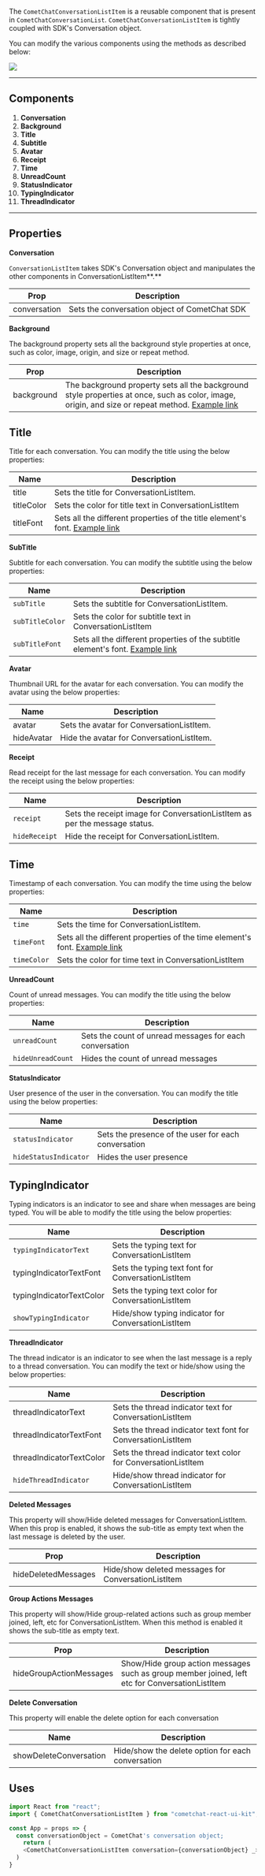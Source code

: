 The `CometChatConversationListItem` is a reusable component that is present in `CometChatConversationList`.  `CometChatConversationListItem` is tightly coupled with  SDK's Conversation object.

You can modify the various components using the methods as described below:

![](https://res.cloudinary.com/developerhub/image/upload/v1644843778/v2_5163/jvimylzegnkadvhb8dsv.png)

---

## Components

1. **Conversation**
2. **Background**
3. **Title**
4. **Subtitle**
5. **Avatar**
6. **Receipt**
7. **Time**
8. **UnreadCount**
9. **StatusIndicator**
10. **TypingIndicator**
11. **ThreadIndicator**

---

## Properties

**Conversation**

`ConversationListItem` takes SDK's Conversation object and manipulates the other components in ConversationListItem**.**

| Prop | Description | 
| ---- | ---- | 
| conversation | Sets the conversation object of CometChat SDK | 


**Background**

The background property sets all the background style properties at once, such as color, image, origin, and size or repeat method. 

| Prop | Description | 
| ---- | ---- | 
| background | The background property sets all the background style properties at once, such as color, image, origin, and size or repeat method. [Example link](https://developer.mozilla.org/en-US/docs/Web/CSS/background) | 


## **Title**

Title for each conversation. You can modify the title using the below properties:

| Name | Description | 
| ---- | ---- | 
| title | Sets the title for ConversationListItem. | 
| titleColor | Sets the color for title text in ConversationListItem | 
| titleFont | Sets all the different properties of the title element's font. [Example link](https://developer.mozilla.org/en-US/docs/Web/CSS/font) | 


**SubTitle**

Subtitle for each conversation. You can modify the subtitle using the below properties:

| Name | Description | 
| ---- | ---- | 
| `subTitle` | Sets the subtitle for ConversationListItem. | 
| `subTitleColor` | Sets the color for subtitle text in ConversationListItem | 
| `subTitleFont` | Sets all the different properties of the subtitle element's font. [Example link](https://developer.mozilla.org/en-US/docs/Web/CSS/font) | 


**Avatar**

Thumbnail URL for the avatar for each conversation. You can modify the avatar using the below properties:

| Name | Description | 
| ---- | ---- | 
| avatar | Sets the avatar for ConversationListItem. | 
| hideAvatar | Hide the avatar for ConversationListItem. | 


**Receipt**

Read receipt for the last message for each conversation. You can modify the receipt using the below properties:

| Name | Description | 
| ---- | ---- | 
| `receipt` | Sets the receipt image for ConversationListItem as per the message status. | 
| `hideReceipt` | Hide the receipt for ConversationListItem. | 


## **Time**

Timestamp of each conversation. You can modify the time using the below properties:

| Name | Description | 
| ---- | ---- | 
| `time` | Sets the time for ConversationListItem. | 
| `timeFont` | Sets all the different properties of the time element's font. [Example link](https://developer.mozilla.org/en-US/docs/Web/CSS/font) | 
| `timeColor` | Sets the color for time text in ConversationListItem | 


**UnreadCount**

Count of unread messages. You can modify the title using the below properties:

| Name | Description | 
| ---- | ---- | 
| `unreadCount` | Sets the count of unread messages for each conversation | 
| `hideUnreadCount` | Hides the count of unread messages | 


**StatusIndicator**

User presence of the user in the conversation. You can modify the title using the below properties:

| Name | Description | 
| ---- | ---- | 
| `statusIndicator` | Sets the presence of the user for each conversation | 
| `hideStatusIndicator` | Hides the user presence | 


## **TypingIndicator**

Typing indicators is an indicator to see and share when messages are being typed. You will be able to modify the title using the below properties:

| Name | Description | 
| ---- | ---- | 
| `typingIndicatorText` | Sets the typing text for ConversationListItem | 
| typingIndicatorTextFont | Sets the typing text font for ConversationListItem | 
| typingIndicatorTextColor | Sets the typing text color for ConversationListItem | 
| `showTypingIndicator` | Hide/show typing indicator  for ConversationListItem | 


**ThreadIndicator**

The thread indicator is an indicator to see when the last message is a reply to a thread conversation. You can modify the text or hide/show using the below properties:

| Name | Description | 
| ---- | ---- | 
| threadIndicatorText | Sets the thread indicator text for ConversationListItem | 
| threadIndicatorTextFont | Sets the thread indicator text font for ConversationListItem | 
| threadIndicatorTextColor | Sets the thread indicator text color for ConversationListItem | 
| `hideThreadIndicator` | Hide/show thread indicator  for ConversationListItem | 


**Deleted Messages**

This property will show/Hide deleted messages for ConversationListItem. When this prop is enabled, it shows the sub-title as empty text when the last message is deleted by the user.

| Prop | Description | 
| ---- | ---- | 
| hideDeletedMessages | Hide/show deleted messages for ConversationListItem | 


**Group Actions Messages**

This property will show/Hide group-related actions such as group member joined, left, etc for ConversationListItem. When this method is enabled it shows the sub-title as empty text.

| Prop | Description | 
| ---- | ---- | 
| hideGroupActionMessages | Show/Hide group action messages such as group member joined, left etc for ConversationListItem | 


**Delete Conversation**

This property will enable the delete option for each conversation

| Name | Description | 
| ---- | ---- | 
| showDeleteConversation | Hide/show the delete option for each conversation | 


## Uses

```javascript
import React from "react";
import { CometChatConversationListItem } from "cometchat-react-ui-kit";

const App = props => {
  const conversationObject = CometChat's conversation object;
	return (
    <CometChatConversationListItem conversation={conversationObject} _>
  ) 
}
```

